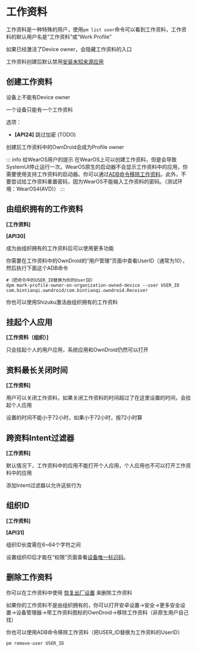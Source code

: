 # 工作资料

工作资料是一种特殊的用户，使用`pm list user`命令可以看到工作资料，工作资料的默认用户名是“工作资料”或“Work Profile”

如果已经激活了Device owner，会隐藏工作资料的入口

工作资料创建后默认禁用[安装未知来源应用](UserRestriction#应用)

## 创建工作资料

设备上不能有Device owner

一个设备只能有一个工作资料

选项：

- **[API24]** 跳过加密 (TODO)

创建后工作资料中的OwnDroid会成为Profile owner

::: info 给WearOS用户的提示
在WearOS上可以创建工作资料，但是会导致SystemUI停止运行一次。WearOS原生的启动器不会显示工作资料中的应用，你需要使用支持工作资料的启动器。你可以通过[ADB命令移除工作资料](#删除工作资料)。此外，不要尝试给工作资料重置密码，因为WearOS不能输入工作资料的密码。（测试环境：WearOS4(AVD)）
:::

## 由组织拥有的工作资料

**[工作资料]**

**[API30]**

成为由组织拥有的工作资料后可以使用更多功能

你需要在工作资料中的OwnDroid的“用户管理”页面中查看UserID（通常为10），然后执行下面这个ADB命令

```shell
#（把命令中的USER_ID替换为你的UserID）
dpm mark-profile-owner-on-organization-owned-device --user USER_ID com.bintianqi.owndroid/com.bintianqi.owndroid.Receiver
```

你也可以使用Shizuku激活由组织拥有的工作资料

## 挂起个人应用

**[工作资料（组织）]**

只会挂起个人的用户应用，系统应用和OwnDroid仍然可以打开

## 资料最长关闭时间

**[工作资料]**

用户可以关闭工作资料，如果关闭工作资料的时间超过了在这里设置的时间，会挂起个人应用

设置的时间不能小于72小时，如果小于72小时，按72小时算

## 跨资料Intent过滤器

**[工作资料]**

默认情况下，工作资料中的应用不能打开个人应用，个人应用也不可以打开工作资料中的应用

添加Intent过滤器以允许这些行为

## 组织ID

**[工作资料]**

**[API31]**

组织ID长度需在6~64个字符之间

设置组织ID后才能在“权限”页面查看[设备唯一标识码](Permission#设备唯一标识码)。

## 删除工作资料

你可以在工作资料中使用 [恢复出厂设置](SystemManager#恢复出厂设置) 来删除工作资料

如果你的工作资料不是由组织拥有的，你可以打开安卓设置->安全->更多安全设置->设备管理器->带工作资料图标的OwnDroid->移除工作资料（非原生用户自己找）

你也可以使用ADB命令移除工作资料（把USER_ID替换为工作资料的UserID）

```shell
pm remove-user USER_ID
```

